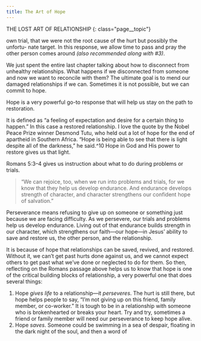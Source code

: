 ```yaml
---
title: The Art of Hope
---
```


THE LOST ART OF RELATIONSHIP
{: class="page__topic"}

own trial, that we were not the root cause of the hurt but possibly the unfortu-
nate target. In this response, we allow time to pass and pray the other person
comes around _(also recommended along with #3)_.

We just spent the entire last chapter talking about how to disconnect from
unhealthy relationships. What happens if we disconnected from someone and
now we want to reconcile with them? The ultimate goal is to mend our damaged
relationships if we can. Sometimes it is not possible, but we can commit to hope.

Hope is a very powerful go-to response that will help us stay on the path
to restoration.

It is defined as “a feeling of expectation and desire for a certain thing to
happen.” In this case a restored relationship. I love the quote by the Nobel Peace
Prize winner Desmond Tutu, who held out a lot of hope for the end of apartheid
in Southern Africa. “Hope is being able to see that there is light despite all of the
darkness,” he said.^10 Hope in God and His power to restore gives us that light.

Romans 5:3–4 gives us instruction about what to do during problems or
trials.

> “We can rejoice, too, when we run into problems and trials, for
> we know that they help us develop endurance. And endurance
> develops strength of character, and character strengthens our
> confident hope of salvation.”

Perseverance means refusing to give up on someone or something just
because we are facing difficulty. As we persevere, our trials and problems help us
develop endurance. Living out of that endurance builds strength in our character,
which strengthens our faith—our hope—in Jesus’ ability to save and restore us,
the other person, and the relationship.

It is because of hope that relationships can be saved, revived, and restored.
Without it, we can’t get past hurts done against us, and we cannot expect others
to get past what we’ve done or neglected to do for them. So then, reflecting on
the Romans passage above helps us to know that hope is one of the critical
building blocks of relationship, a very powerful one that does several things:

1. Hope _gives life_ to a relationship—it _perseveres_. The hurt is still
    there, but hope helps people to say, “I’m not giving up on this
    friend, family member, or co-worker.” It is tough to be in a
    relationship with someone who is brokenhearted or breaks
    your heart. Try and try, sometimes a friend or family member
    will need our perseverance to keep hope alive.
2. Hope _saves_. Someone could be swimming in a sea of despair,
    floating in the dark night of the soul, and then a word of